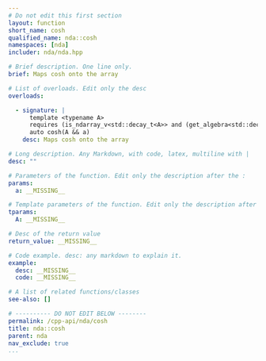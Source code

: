 ```yaml
---
# Do not edit this first section
layout: function
short_name: cosh
qualified_name: nda::cosh
namespaces: [nda]
includer: nda/nda.hpp

# Brief description. One line only.
brief: Maps cosh onto the array

# List of overloads. Edit only the desc
overloads:

  - signature: |
      template <typename A>
      requires (is_ndarray_v<std::decay_t<A>> and (get_algebra<std::decay_t<A>> != 'M'))
      auto cosh(A && a)
    desc: Maps cosh onto the array

# Long description. Any Markdown, with code, latex, multiline with |
desc: ""

# Parameters of the function. Edit only the description after the :
params:
  a: __MISSING__

# Template parameters of the function. Edit only the description after the :
tparams:
  A: __MISSING__

# Desc of the return value
return_value: __MISSING__

# Code example. desc: any markdown to explain it.
example:
  desc: __MISSING__
  code: __MISSING__

# A list of related functions/classes
see-also: []

# ---------- DO NOT EDIT BELOW --------
permalink: /cpp-api/nda/cosh
title: nda::cosh
parent: nda
nav_exclude: true
...
```


